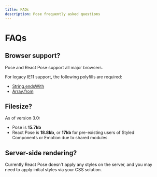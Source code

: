 ```yaml
---
title: FAQs
description: Pose frequently asked questions
---
```


# FAQs

<TOC />

## Browser support?

Pose and React Pose support all major browsers.

For legacy IE11 support, the following polyfills are required:

- [String.endsWith](https://developer.mozilla.org/en-US/docs/Web/JavaScript/Reference/Global_Objects/String/endsWith#Polyfill)
- [Array.from](https://developer.mozilla.org/en-US/docs/Web/JavaScript/Reference/Global_Objects/Array/from#Polyfill)

## Filesize?

As of version 3.0:

- Pose is **15.7kb**
- React Pose is **18.8kb**, or **17kb** for pre-existing users of Styled Components or Emotion due to shared modules.

## Server-side rendering?

Currently React Pose doesn't apply any styles on the server, and you may need to apply initial styles via your CSS solution.
